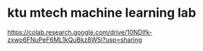 # ktu mtech machine learning lab
https://colab.research.google.com/drive/10NDlfk-zxwo6FNuPeF6ML1kQuBkz8W5i?usp=sharing